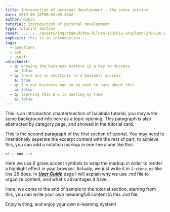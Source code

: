```yaml
---
title: Introduction of personal development - the stone section
date: 2019-06-18T00:52:00.346Z
author: Robin
tutorial: Introduction of personal development
type: tutorial section
cover: ../../../assets/img/chamuditha-dilhan-1335612-unsplash-278x120.png
emphasis: this is an introduction...
tags: 
  - questions
  - ask
  - uself
unlocknext:
  - q: knowing the buisness essence is a key to success
    a: false
  - q: there are no shortcuts to a business success
    a: true
  - q: I m not business man so no need to care about this
    a: false
  - q: learning this B-E is wasting my time
    a: false
---
```


This is an introduction chapter/section of balabala tutorial, you may write some background info here as a topic opening. This paragraph is also abstracted by category page, and showed in the tutorial card. 

<!-- end -->

This is the second paragraph of the first section of tutorial. You may need to intentionally seperate the excerpt content with the rest of part, to achieve this, you can add a notation markup in one line alone like this:

```
<!-- end -->
```

Here we use 6 grave accent symbols to wrap the markup in order to render a highlight effect in your browser. Actualy, we just write it in `1-stone.md` like line 26 does. In ***[User Guide](/userguide/)*** page I will explain why we use .md file to organize content, and what's advantages it have.

Here, we come to the end of sample to the tutorial section, starting from this, you can write your own meaningfull content in this .md file.

Enjoy writing, and enjoy your own e-learning system!
